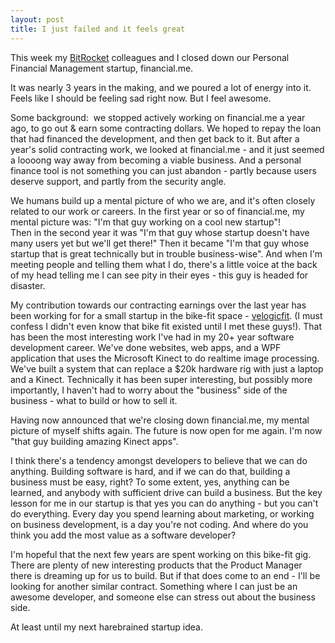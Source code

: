 ```yaml
---
layout: post
title: I just failed and it feels great
---
```



This week my [BitRocket](http://www.bitrocket.co.nz)&nbsp;colleagues and I closed down our Personal Financial Management startup, financial.me.

It was nearly 3 years in the making, and we poured a lot of energy into it. Feels like I should be feeling sad right now. But I feel awesome.&nbsp;

Some background: &nbsp;we stopped actively working on financial.me a year ago, to go out & earn some contracting dollars. We hoped to repay the loan that had financed the development, and then get back to it. But after a year's solid contracting work, we looked at financial.me - and it just seemed a loooong way away from becoming a viable business. And a personal finance tool is not something you can just abandon - partly because users deserve support, and partly from the security angle.&nbsp;

We humans build up a mental picture of who we are, and it's often closely related to our work or careers. In the first year or so of financial.me, my mental picture was: "I'm that guy working on a cool new startup"!
<br>Then in the second year it was "I'm that guy whose startup doesn't have many users yet but we'll get there!" Then it became "I'm that guy whose startup that is great technically but in trouble business-wise". And when I'm meeting people and telling them what I do, there's a little voice at the back of my head telling me I can see pity in their eyes - this guy is headed for disaster.

My contribution towards our contracting earnings over the last year has been working for for a small startup in the bike-fit space - [velogicfit](www.velogicfit.com). (I must confess I didn't even know that bike fit existed until I met these guys!). That has been the most interesting work I've had in my 20+ year software development career. We've done websites, web apps, and a WPF application that uses the Microsoft Kinect to do realtime image processing. We've built a system that can replace a $20k hardware rig with just a laptop and a Kinect. Technically it has been super interesting, but possibly more importantly, I haven't had to worry about the "business" side of the business - what to build or how to sell it.

Having now announced that we're closing down financial.me, my mental picture of myself shifts again. The future is now open for me again. I'm now "that guy building amazing Kinect apps".

I think there's a tendency amongst developers to believe that we can do anything. Building software is hard, and if we can do that, building a business must be easy, right? To some extent, yes, anything can be learned, and anybody with sufficient drive can build a business. But the key lesson for me in our startup is that yes you can do anything - but you can't do everything. Every day you spend learning about marketing, or working on business development, is a day you're not coding. And where do you think you add the most value as a software developer?

I'm hopeful that the next few years are spent working on this bike-fit gig. There are plenty of new interesting products that the Product Manager there is dreaming up for us to build. But if that does come to an end - I'll be looking for another similar contract. Something where I can just be an awesome developer, and someone else can stress out about the business side.&nbsp;

At least until my next harebrained startup idea.